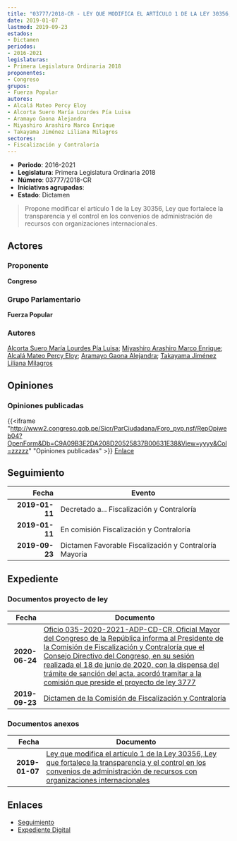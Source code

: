 ```yaml
---
title: "03777/2018-CR - LEY QUE MODIFICA EL ARTÍCULO 1 DE LA LEY 30356, LEY QUE FORTALECE LA TRANSPARENCIA Y EL CONTROL EN LOS CONVENIOS DE ADMINISTRACIÓN DE RECURSOS CON ORGANIZACIONES INTERNACIONALES"
date: 2019-01-07
lastmod: 2019-09-23
estados:
- Dictamen
periodos:
- 2016-2021
legislaturas:
- Primera Legislatura Ordinaria 2018
proponentes:
- Congreso
grupos:
- Fuerza Popular
autores:
- Alcalá Mateo Percy Eloy
- Alcorta Suero María Lourdes Pía Luisa
- Aramayo Gaona Alejandra
- Miyashiro Arashiro Marco Enrique
- Takayama Jiménez Liliana Milagros
sectores:
- Fiscalización y Contraloría
---
```

- **Periodo**: 2016-2021
- **Legislatura**: Primera Legislatura Ordinaria 2018
- **Número**: 03777/2018-CR
- **Iniciativas agrupadas**: 
- **Estado**: Dictamen

> Propone modificar el artículo 1 de la Ley 30356, Ley que fortalece la transparencia y el control en los convenios de administración de recursos con organizaciones internacionales.


## Actores

### Proponente

**Congreso**

### Grupo Parlamentario

**Fuerza Popular**

### Autores

[Alcorta Suero María Lourdes Pía Luisa](mailto:mailto:lalcorta@congreso.gob.pe); [Miyashiro Arashiro Marco Enrique](mailto:mailto:mmiyashiro@congreso.gob.pe); [Alcalá Mateo Percy Eloy](mailto:mailto:palcala@congreso.gob.pe); [Aramayo Gaona Alejandra](mailto:mailto:maramayo@congreso.gob.pe); [Takayama Jiménez Liliana Milagros](mailto:mailto:ltakayama@congreso.gob.pe)

## Opiniones

### Opiniones publicadas

{{<iframe "http://www2.congreso.gob.pe/Sicr/ParCiudadana/Foro_pvp.nsf/RepOpiweb04?OpenForm&Db=C9A09B3E2DA208D20525837B00631E38&View=yyyy&Col=zzzzz" "Opiniones publicadas" >}}
[Enlace](http://www2.congreso.gob.pe/Sicr/ParCiudadana/Foro_pvp.nsf/RepOpiweb04?OpenForm&Db=C9A09B3E2DA208D20525837B00631E38&View=yyyy&Col=zzzzz)


## Seguimiento

| Fecha | Evento |
|------:|--------|
| **2019-01-11** | Decretado a... Fiscalización y Contraloría |
| **2019-01-11** | En comisión Fiscalización y Contraloría |
| **2019-09-23** | Dictamen Favorable Fiscalización y Contraloría Mayoria |

## Expediente

### Documentos proyecto de ley

| Fecha | Documento |
|------:|-----------|
| **2020-06-24** | [Oficio 035-2020-2021-ADP-CD-CR, Oficial Mayor del Congreso de la República informa al Presidente de la Comisión de Fiscalización y Contraloría que el Consejo Directivo del Congreso, en su sesión realizada el 18 de junio de 2020, con la dispensa del trámite de sanción del acta, acordó tramitar a la comisión que preside el proyecto de ley 3777](http://www.leyes.congreso.gob.pe/Documentos/2016_2021/Oficios/Oficialia_Mayor/OFICIO-035-2020-2021-ADP-CD-CR.pdf) |
| **2019-09-23** | [Dictamen de la Comisión de Fiscalización y Contraloría](http://www.leyes.congreso.gob.pe/Documentos/2016_2021/Dictamenes/Proyectos_de_Ley/03777DC12MAY20190923.pdf) |

### Documentos anexos

| Fecha | Documento |
|------:|-----------|
| **2019-01-07** | [Ley que modifica el artículo 1 de la Ley 30356, Ley que fortalece la transparencia y el control en los convenios de administración de recursos con organizaciones internacionales](http://www.leyes.congreso.gob.pe/Documentos/2016_2021/Proyectos_de_Ley_y_de_Resoluciones_Legislativas/PL0377720190107..pdf) |

## Enlaces

- [Seguimiento](http://www2.congreso.gob.pe/Sicr/TraDocEstProc/CLProLey2016.nsf/f7fff46988ca05b1052578e100829cc7/6a0acd966d7fcacd0525837b0060d288?OpenDocument)
- [Expediente Digital](http://www2.congreso.gob.pe/Sicr/TraDocEstProc/Expvirt_2011.nsf/visbusqptramdoc1621/03777?opendocument)

